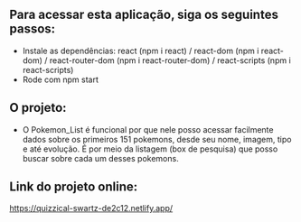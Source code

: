 ## Para acessar esta aplicação, siga os seguintes passos:

- Instale as dependências: react (npm i react) / react-dom (npm i react-dom) / react-router-dom (npm i react-router-dom) / react-scripts (npm i react-scripts)
- Rode com npm start

## O projeto:

- O Pokemon_List é funcional por que nele posso acessar facilmente dados sobre os primeiros 151 pokemons, desde seu nome, imagem, tipo e até evolução. É por meio da listagem (box de pesquisa) que posso buscar sobre cada um desses pokemons. 

## Link do projeto online: 

https://quizzical-swartz-de2c12.netlify.app/
